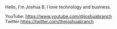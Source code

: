 
Hello, I'm Joshua B. I love technology and business.


YouTube: https://www.youtube.com/@joshuabranch
Twitter:https://twitter.com/thejoshuabranch
